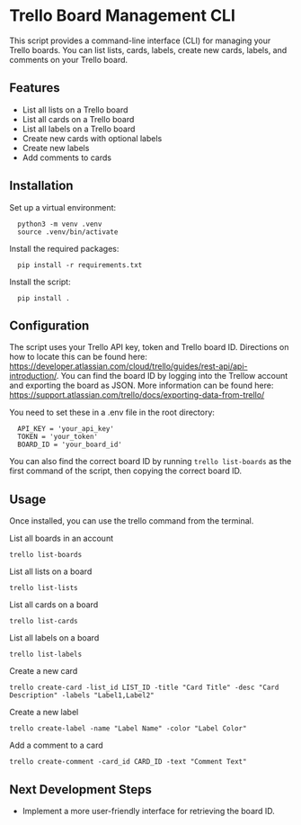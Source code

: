 # Trello Board Management CLI

This script provides a command-line interface (CLI) for managing your Trello boards. You can list lists, cards, labels, create new cards, labels, and comments on your Trello board.

## Features
* List all lists on a Trello board
* List all cards on a Trello board  
* List all labels on a Trello board
* Create new cards with optional labels
* Create new labels
* Add comments to cards

## Installation

Set up a virtual environment:

```
  python3 -m venv .venv
  source .venv/bin/activate
```
Install the required packages:
```  
  pip install -r requirements.txt
```
Install the script:
``` 
  pip install .
```

## Configuration

The script uses your Trello API key, token and Trello board ID. Directions on how to locate this can be found here: https://developer.atlassian.com/cloud/trello/guides/rest-api/api-introduction/. You can find the board ID by logging into the Trellow account and exporting the board as JSON. More information can be found here: https://support.atlassian.com/trello/docs/exporting-data-from-trello/



You need to set these in a .env file in the root directory:
```
  API_KEY = 'your_api_key'
  TOKEN = 'your_token'
  BOARD_ID = 'your_board_id'
```


 You can also find the correct board ID by running `trello list-boards` as the first command of the script, then copying the correct board ID.


## Usage

Once installed, you can use the trello command from the terminal.

List all boards in an account
  ``` 
  trello list-boards
  ```
List all lists on a board
  ``` 
  trello list-lists
  ```
List all cards on a board
  ```
  trello list-cards
  ```
List all labels on a board
 ``` 
 trello list-labels
 ```
Create a new card
  ```
  trello create-card -list_id LIST_ID -title "Card Title" -desc "Card Description" -labels "Label1,Label2"
  ```
Create a new label
  ```
  trello create-label -name "Label Name" -color "Label Color"
  ```
Add a comment to a card
  ```
  trello create-comment -card_id CARD_ID -text "Comment Text"
  ```

## Next Development Steps
* Implement a more user-friendly interface for retrieving the board ID.